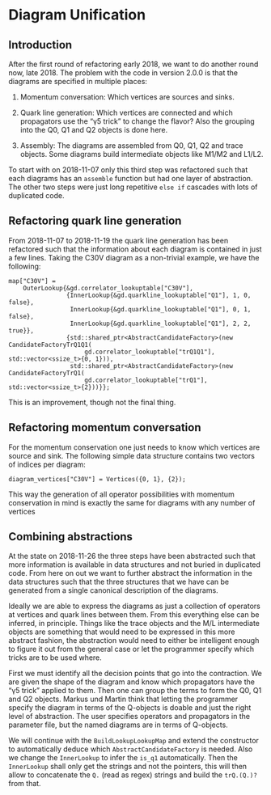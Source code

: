 # Diagram Unification

## Introduction

After the first round of refactoring early 2018, we want to do another round
now, late 2018. The problem with the code in version 2.0.0 is that the diagrams
are specified in multiple places:

1. Momentum conversation: Which vertices are sources and sinks.

2. Quark line generation: Which vertices are connected and which propagators
   use the “γ5 trick” to change the flavor? Also the grouping into the Q0,
   Q1 and Q2 objects is done here.

3. Assembly: The diagrams are assembled from Q0, Q1, Q2 and trace objects. Some
   diagrams build intermediate objects like M1/M2 and L1/L2.

To start with on 2018-11-07 only this third step was refactored such that each
diagrams has an `assemble` function but had one layer of abstraction. The other
two steps were just long repetitive `else if` cascades with lots of duplicated
code.

## Refactoring quark line generation

From 2018-11-07 to 2018-11-19 the quark line generation has been refactored
such that the information about each diagram is contained in just a few lines.
Taking the C30V diagram as a non-trivial example, we have the following:

```{cpp}
map["C30V"] =
    OuterLookup{&gd.correlator_lookuptable["C30V"],
                {InnerLookup{&gd.quarkline_lookuptable["Q1"], 1, 0, false},
                 InnerLookup{&gd.quarkline_lookuptable["Q1"], 0, 1, false},
                 InnerLookup{&gd.quarkline_lookuptable["Q1"], 2, 2, true}},
                {std::shared_ptr<AbstractCandidateFactory>(new CandidateFactoryTrQ1Q1(
                     gd.correlator_lookuptable["trQ1Q1"], std::vector<ssize_t>{0, 1})),
                 std::shared_ptr<AbstractCandidateFactory>(new CandidateFactoryTrQ1(
                     gd.correlator_lookuptable["trQ1"], std::vector<ssize_t>{2}))}};
```

This is an improvement, though not the final thing.

## Refactoring momentum conversation

For the momentum conservation one just needs to know which vertices are source
and sink. The following simple data structure contains two vectors of indices
per diagram:

```{cpp}
diagram_vertices["C30V"] = Vertices({0, 1}, {2});
```

This way the generation of all operator possibilities with momentum
conservation in mind is exactly the same for diagrams with any number of
vertices

## Combining abstractions

At the state on 2018-11-26 the three steps have been abstracted such that more
information is available in data structures and not buried in duplicated code.
From here on out we want to further abstract the information in the data
structures such that the three structures that we have can be generated from a
single canonical description of the diagrams.

Ideally we are able to express the diagrams as just a collection of operators
at vertices and quark lines between them. From this everything else can be
inferred, in principle. Things like the trace objects and the M/L intermediate
objects are something that would need to be expressed in this more abstract
fashion, the abstraction would need to either be intelligent enough to figure
it out from the general case or let the programmer specify which tricks are to
be used where.

First we must identify all the decision points that go into the contraction. We
are given the shape of the diagram and know which propagators have the “γ5
trick” applied to them. Then one can group the terms to form the Q0, Q1 and Q2
objects. Markus und Martin think that letting the programmer specify the
diagram in terms of the Q-objects is doable and just the right level of
abstraction. The user specifies operators and propagators in the parameter
file, but the named diagrams are in terms of Q-objects.

We will continue with the `BuildLookupLookupMap` and extend the constructor to
automatically deduce which `AbstractCandidateFactory` is needed. Also we change
the `InnerLookup` to infer the `is_q1` automatically. Then the `InnerLookup`
shall only get the strings and not the pointers, this will then allow to
concatenate the `Q.` (read as regex) strings and build the `trQ.(Q.)?` from
that.

<!-- vim: set cc=80 spell tw=79 :-->
